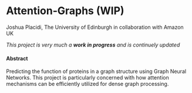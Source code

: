 # Attention-Graphs (WIP)
Joshua Placidi, The University of Edinburgh in collaboration with Amazon UK

*This project is very much a **work in progress** and is continuely updated*


#### Abstract
Predicting the function of proteins in a graph structure using Graph Neural Networks. This project is particularly concerned with how attention mechanisms can be efficiently utilized for dense graph processing.
